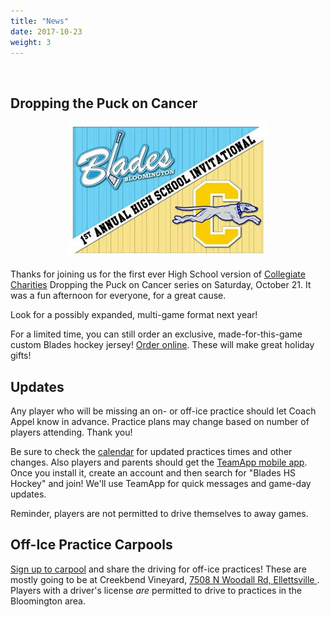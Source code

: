 ```yaml
---
title: "News"
date: 2017-10-23
weight: 3
---
```


<div class="sponsorcontainer">
  <a id="news-a1" href="#"><img id="news-s1" class="image sponsor"></a>
  <a id="news-a2" href="#"><img id="news-s2" class="image sponsor"></a>
</div>

Dropping the Puck on Cancer
---------------------------

<div style="text-align: center;"><img alt="Dropping the Puck On Cancer - Blades vs Carmel" src="dtphs.jpg"></div>

Thanks for joining us for the first ever High School version of
[Collegiate Charities][cc] Dropping the Puck on Cancer series on Saturday,
October 21. It was a fun afternoon for everyone, for a great cause.

Look for a possibly expanded, multi-game format next year!

For a limited time, you can still order an exclusive,
made-for-this-game custom Blades hockey jersey! [Order
online][jerseys]. These will make great holiday gifts!

[jerseys]: https://collegiate-apparel.myshopify.com/products/bloomington-blades-hockey-jersey
[cc]: http://www.collegiatecharities.org/

Updates
-------

Any player who will be missing an on- or off-ice practice should let
Coach Appel know in advance. Practice plans may change based on number
of players attending. Thank you!

Be sure to check the [calendar][cal] for updated practices times and other
changes. Also players and parents should get the [TeamApp mobile
app][teamapp]. Once you install it, create an account and then search
for "Blades HS Hockey" and join! We'll use TeamApp for quick messages
and game-day updates.

Reminder, players are not permitted to drive themselves to away games.

[teamapp]: https://www.teamapp.com/app
[cal]: https://calendar.google.com/calendar/embed?src=epsc9ra4unbaelg6bns4r4ifro%40group.calendar.google.com&ctz=America/New_York


Off-Ice Practice Carpools
-------------------------
[Sign up to carpool][office] and share the driving for off-ice
practices! These are mostly going to be at Creekbend Vineyard, [7508
N Woodall Rd, Ellettsville <span class="icon
fa-map-marker"></span>][creekbend]. Players with a driver's license
_are_ permitted to drive to practices in the Bloomington area.

[office]: http://www.signupgenius.com/go/10c084bacaa28a0fa7-blades6
[creekbend]: https://www.google.com/maps/place/7508+N+Woodall+Rd,+Ellettsville,+IN+47429/@39.2693618,-86.5814495,17z/data=!3m1!4b1!4m5!3m4!1s0x886cf5555b49ab4b:0x84fec2627d04af5!8m2!3d39.2693577!4d-86.5792608


